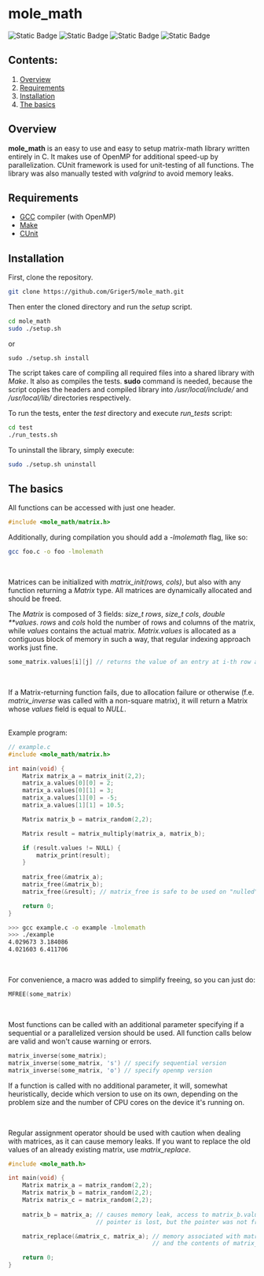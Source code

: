 # mole_math
![Static Badge](https://img.shields.io/badge/Linux-black?style=flat&logo=linux&labelColor=black&color=red)   ![Static Badge](https://img.shields.io/badge/C-black?style=flat&logo=C&labelColor=black&color=blue) ![Static Badge](https://img.shields.io/badge/OpenMP-black?style=flat&logo=C&labelColor=black&color=blue) ![Static Badge](https://img.shields.io/badge/CUnit-black?style=flat&logo=C&labelColor=black&color=blue)
## Contents:
1. [Overview](#overview)
2. [Requirements](#requirements)
3. [Installation](#installation)
4. [The basics](#the-basics)

## Overview
**mole_math** is an easy to use and easy to setup matrix-math library written entirely in C. It makes use of OpenMP for additional speed-up by parallelization. CUnit framework is used for unit-testing of all functions. The library was also manually tested with *valgrind* to avoid memory leaks. 

## Requirements
- [GCC](https://gcc.gnu.org/) compiler (with OpenMP)
- [Make](https://www.gnu.org/software/make/)
- [CUnit](https://cunit.sourceforge.net/)
## Installation
First, clone the repository.
```sh
git clone https://github.com/Griger5/mole_math.git
```
Then enter the cloned directory and run the *setup* script.
```sh
cd mole_math
sudo ./setup.sh
```
or
```
sudo ./setup.sh install
```
The script takes care of compiling all required files into a shared library with *Make*. It also as compiles the tests. **sudo** command is needed, because the script copies the headers and compiled library into */usr/local/include/* and */usr/local/lib/* directories respectively.
<br>

To run the tests, enter the *test* directory and execute *run_tests* script:
```sh
cd test
./run_tests.sh
```

To uninstall the library, simply execute:

```sh
sudo ./setup.sh uninstall
```

## The basics
All functions can be accessed with just one header.
```c
#include <mole_math/matrix.h>
```
Additionally, during compilation you should add a *-lmolemath* flag, like so:
```sh
gcc foo.c -o foo -lmolemath
```
<br>

Matrices can be initialized with *matrix_init(rows, cols)*, but also with any function returning a *Matrix* type. All matrices are dynamically allocated and should be freed.

The *Matrix* is composed of 3 fields: *size_t rows*, *size_t cols*, *double \*\*values*. *rows* and *cols* hold the number of rows and columns of the matrix, while *values* contains the actual matrix. *Matrix.values* is allocated as a contiguous block of memory in such a way, that regular indexing approach works just fine.
```c
some_matrix.values[i][j] // returns the value of an entry at i-th row and j-th column
```
<br>

If a Matrix-returning function fails, due to allocation failure or otherwise (f.e. *matrix_inverse* was called with a non-square matrix), it will return a Matrix whose *values* field is equal to *NULL*.  
<br>

Example program:
```c
// example.c
#include <mole_math/matrix.h>

int main(void) {
	Matrix matrix_a = matrix_init(2,2);
	matrix_a.values[0][0] = 2;
	matrix_a.values[0][1] = 3;
	matrix_a.values[1][0] = -5;
	matrix_a.values[1][1] = 10.5;

	Matrix matrix_b = matrix_random(2,2);

	Matrix result = matrix_multiply(matrix_a, matrix_b);

	if (result.values != NULL) {
		matrix_print(result);
	}
	
	matrix_free(&matrix_a);
	matrix_free(&matrix_b);
	matrix_free(&result); // matrix_free is safe to be used on "nulled" matrices

	return 0;
}
```
```sh
>>> gcc example.c -o example -lmolemath
>>> ./example
4.029673 3.184086 
4.021603 6.411706 
```
<br>

For convenience, a macro was added to simplify freeing, so you can just do:
```c
MFREE(some_matrix)
```
<br>

Most functions can be called with an additional parameter specifying if a sequential or a parallelized version should be used. All function calls below are valid and won't cause warning or errors.

```c
matrix_inverse(some_matrix);
matrix_inverse(some_matrix, 's') // specify sequential version
matrix_inverse(some_matrix, 'o') // specify openmp version
```
If a function is called with no additional parameter, it will, somewhat heuristically, decide which version to use on its own, depending on the problem size and the number of CPU cores on the device it's running on.

<br>

Regular assignment operator should be used with caution when dealing with matrices, as it can cause memory leaks. If you want to replace the old values of an already existing matrix, use *matrix_replace*.
```c
#include <mole_math.h>

int main(void) {
	Matrix matrix_a = matrix_random(2,2);
	Matrix matrix_b = matrix_random(2,2);
	Matrix matrix_c = matrix_random(2,2);
	
	matrix_b = matrix_a; // causes memory leak, access to matrix_b.value
	                     // pointer is lost, but the pointer was not freed

	matrix_replace(&matrix_c, matrix_a); // memory associated with matrix_c is properly freed
	                                     // and the contents of matrix_a are safely copied 

	return 0;
}
```

